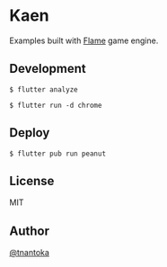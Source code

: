 # Kaen

Examples built with [Flame](https://flame-engine.org/) game engine.

## Development

```
$ flutter analyze

$ flutter run -d chrome
```

## Deploy

```
$ flutter pub run peanut
```

## License

MIT

## Author

[@tnantoka](https://twitter.com/tnantoka)
